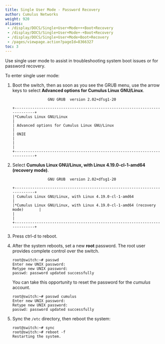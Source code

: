 ```yaml
---
title: Single User Mode - Password Recovery
author: Cumulus Networks
weight: 920
aliases:
 - /display/DOCS/Single+User+Mode+++Boot+Recovery
 - /display/DOCS/Single+User+Mode+-+Boot+Recovery
 - /display/DOCS/Single+User+Mode+Boot+Recovery
 - /pages/viewpage.action?pageId=8366327
toc: 3
---
```

Use single user mode to assist in troubleshooting system boot issues or for password recovery.

To enter single user mode:

1. Boot the switch, then as soon as you see the GRUB menu, use the arrow keys to select **Advanced options for Cumulus Linux GNU/Linux**.

    ```
                    GNU GRUB  version 2.02+dfsg1-20

    +----------------------------------------------------------------------------+
    |*Cumulus Linux GNU/Linux                                                    |
    | Advanced options for Cumulus Linux GNU/Linux                               |
    | ONIE                                                                       |
    |                                                                            |
    +----------------------------------------------------------------------------+
    ```

2. Select **Cumulus Linux GNU/Linux, with Linux 4.19.0-cl-1-amd64 (recovery mode)**.

    ```
                    GNU GRUB  version 2.02+dfsg1-20

    +----------------------------------------------------------------------------+
    | Cumulus Linux GNU/Linux, with Linux 4.19.0-cl-1-amd64                       |
    |*Cumulus Linux GNU/Linux, with Linux 4.19.0-cl-1-amd64 (recovery mode)       |
    |                                                                            |
    +----------------------------------------------------------------------------+  
    ```

4. Press ctrl-d to reboot.
5. After the system reboots, set a new **root** password. The root user provides complete control over the switch.

    ```
    root@switch:~# passwd
    Enter new UNIX password:
    Retype new UNIX password:
    passwd: password updated successfully
    ```

    You can take this opportunity to reset the password for the *cumulus* account.

    ```
    root@switch:~# passwd cumulus
    Enter new UNIX password:
    Retype new UNIX password:
    passwd: password updated successfully
    ```

6. Sync the `/etc` directory, then reboot the system:

    ```
    root@switch:~# sync
    root@switch:~# reboot -f
    Restarting the system.
    ```
